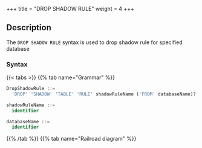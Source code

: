 +++
title = "DROP SHADOW RULE"
weight = 4
+++

## Description

The `DROP SHADOW RULE` syntax is used to drop shadow rule for specified database

### Syntax

{{< tabs >}}
{{% tab name="Grammar" %}}
```sql
DropShadowRule ::=
  'DROP' 'SHADOW' 'TABLE' 'RULE' shadowRuleName ('FROM' databaseName)?

shadowRuleName ::=
  identifier

databaseName ::=
  identifier
```
{{% /tab %}}
{{% tab name="Railroad diagram" %}}
<iframe frameborder="0" name="diagram" id="diagram" width="100%" height="100%"></iframe>
{{% /tab %}}
{{< /tabs >}}

### Supplement

- When databaseName is not specified, the default is the currently used DATABASE. If DATABASE is not used, No database selected will be prompted.

### Example

- Drop shadow rule for specified database

```sql
DROP SHADOW RULE shadow_rule FROM test1;
```

- Drop shadow rule for current database

```sql
DROP SHADOW RULE shadow_rule;
```

### Reserved word

`DROP`, `SHODOW`, `RULE`, `FROM`

### Related links

- [Reserved word](/en/reference/distsql/syntax/reserved-word/)

